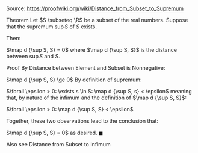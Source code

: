 # 

Source: https://proofwiki.org/wiki/Distance_from_Subset_to_Supremum

Theorem
Let $S \subseteq \R$ be a subset of the real numbers.
Suppose that the supremum $\sup S$ of $S$ exists.

Then:

$\map d {\sup S, S} = 0$
where $\map d {\sup S, S}$ is the distance between $\sup S$ and $S$.


Proof
By Distance between Element and Subset is Nonnegative:

$\map d {\sup S, S} \ge 0$
By definition of supremum:

$\forall \epsilon > 0: \exists s \in S: \map d {\sup S, s} < \epsilon$
meaning that, by nature of the infimum and the definition of $\map d {\sup S, S}$:

$\forall \epsilon > 0: \map d {\sup S, S} < \epsilon$

Together, these two observations lead to the conclusion that:

$\map d {\sup S, S} = 0$
as desired.
$\blacksquare$


Also see
Distance from Subset to Infimum




